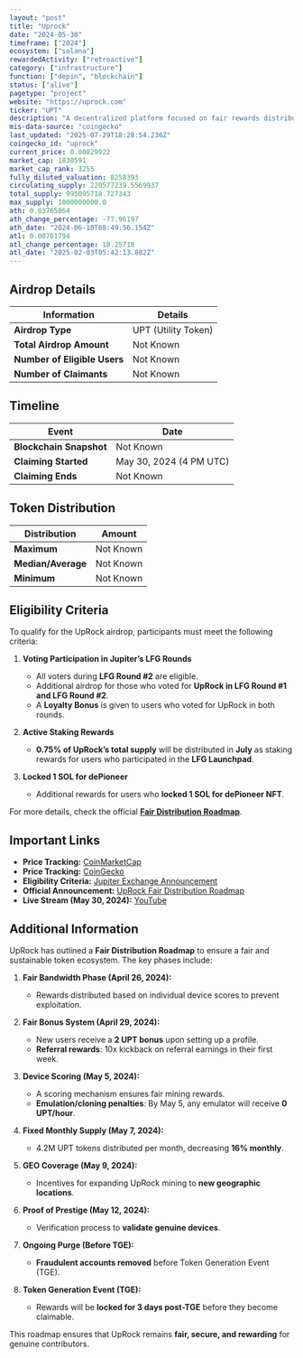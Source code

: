 ```yaml
---
layout: "post"
title: "Uprock"
date: "2024-05-30"
timeframe: ["2024"]
ecosystem: ["solana"]
rewardedActivity: ["retroactive"]
category: ["infrastructure"]
function: ["depin", "blockchain"]
status: ["alive"]
pagetype: "project"
website: "https://uprock.com"
ticker: "UPT"
description: "A decentralized platform focused on fair rewards distribution and user participation incentives."
mis-data-source: "coingecko"
last_updated: "2025-07-29T18:28:54.236Z"
coingecko_id: "uprock"
current_price: 0.00829922
market_cap: 1830591
market_cap_rank: 3255
fully_diluted_valuation: 8258393
circulating_supply: 220577239.5569937
total_supply: 995095718.727343
max_supply: 1000000000.0
ath: 0.03765864
ath_change_percentage: -77.96197
ath_date: "2024-06-10T08:49:56.154Z"
atl: 0.00701794
atl_change_percentage: 18.25718
atl_date: "2025-02-03T05:42:13.882Z"
---
```


## Airdrop Details

| Information                  | Details             |
| ---------------------------- | ------------------- |
| **Airdrop Type**             | UPT (Utility Token) |
| **Total Airdrop Amount**     | Not Known           |
| **Number of Eligible Users** | Not Known           |
| **Number of Claimants**      | Not Known           |

## Timeline

| Event                   | Date                    |
| ----------------------- | ----------------------- |
| **Blockchain Snapshot** | Not Known               |
| **Claiming Started**    | May 30, 2024 (4 PM UTC) |
| **Claiming Ends**       | Not Known               |

## Token Distribution

| Distribution       | Amount    |
| ------------------ | --------- |
| **Maximum**        | Not Known |
| **Median/Average** | Not Known |
| **Minimum**        | Not Known |

## Eligibility Criteria

To qualify for the UpRock airdrop, participants must meet the following criteria:

1. **Voting Participation in Jupiter’s LFG Rounds**

   - All voters during **LFG Round #2** are eligible.
   - Additional airdrop for those who voted for **UpRock in LFG Round #1 and LFG Round #2**.
   - A **Loyalty Bonus** is given to users who voted for UpRock in both rounds.

2. **Active Staking Rewards**

   - **0.75% of UpRock’s total supply** will be distributed in **July** as staking rewards for users who participated in the **LFG Launchpad**.

3. **Locked 1 SOL for dePioneer**
   - Additional rewards for users who **locked 1 SOL for dePioneer NFT**.

For more details, check the official **[Fair Distribution Roadmap](https://uprock.com/blog/fair-distribution-roadmap)**.

## Important Links

- **Price Tracking:** [CoinMarketCap](https://coinmarketcap.com/currencies/uprock)
- **Price Tracking:** [CoinGecko](https://www.coingecko.com/en/coins/uprock)
- **Eligibility Criteria:** [Jupiter Exchange Announcement](https://x.com/JupiterExchange/status/1795136230797213904)
- **Official Announcement:** [UpRock Fair Distribution Roadmap](https://uprock.com/blog/fair-distribution-roadmap)
- **Live Stream (May 30, 2024):** [YouTube](http://youtube.com/@uprockcom)

## Additional Information

UpRock has outlined a **Fair Distribution Roadmap** to ensure a fair and sustainable token ecosystem. The key phases include:

1. **Fair Bandwidth Phase (April 26, 2024):**

   - Rewards distributed based on individual device scores to prevent exploitation.

2. **Fair Bonus System (April 29, 2024):**

   - New users receive a **2 UPT bonus** upon setting up a profile.
   - **Referral rewards**: 10x kickback on referral earnings in their first week.

3. **Device Scoring (May 5, 2024):**

   - A scoring mechanism ensures fair mining rewards.
   - **Emulation/cloning penalties**: By May 5, any emulator will receive **0 UPT/hour**.

4. **Fixed Monthly Supply (May 7, 2024):**

   - 4.2M UPT tokens distributed per month, decreasing **16% monthly**.

5. **GEO Coverage (May 9, 2024):**

   - Incentives for expanding UpRock mining to **new geographic locations**.

6. **Proof of Prestige (May 12, 2024):**

   - Verification process to **validate genuine devices**.

7. **Ongoing Purge (Before TGE):**

   - **Fraudulent accounts removed** before Token Generation Event (TGE).

8. **Token Generation Event (TGE):**
   - Rewards will be **locked for 3 days post-TGE** before they become claimable.

This roadmap ensures that UpRock remains **fair, secure, and rewarding** for genuine contributors.
